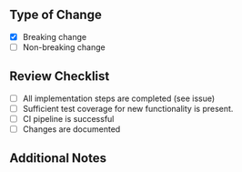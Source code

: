 ## Type of Change

- [x] Breaking change
- [ ] Non-breaking change

## Review Checklist

- [ ] All implementation steps are completed (see issue)
- [ ] Sufficient test coverage for new functionality is present.
- [ ] CI pipeline is successful
- [ ] Changes are documented

## Additional Notes
